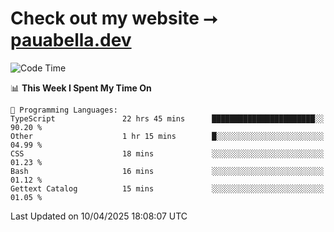 # Check out my website ⭢ [pauabella.dev](https://pauabella.dev)

<!--START_SECTION:waka-->
![Code Time](http://img.shields.io/badge/Code%20Time-4%2C316%20hrs%2059%20mins-blue)

📊 **This Week I Spent My Time On** 

```text
💬 Programming Languages: 
TypeScript               22 hrs 45 mins      ███████████████████████░░   90.20 % 
Other                    1 hr 15 mins        █░░░░░░░░░░░░░░░░░░░░░░░░   04.99 % 
CSS                      18 mins             ░░░░░░░░░░░░░░░░░░░░░░░░░   01.23 % 
Bash                     16 mins             ░░░░░░░░░░░░░░░░░░░░░░░░░   01.12 % 
Gettext Catalog          15 mins             ░░░░░░░░░░░░░░░░░░░░░░░░░   01.05 % 
```


 Last Updated on 10/04/2025 18:08:07 UTC
<!--END_SECTION:waka-->
